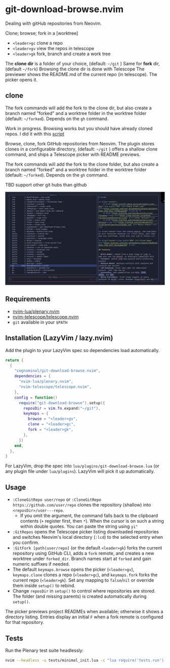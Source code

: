 # git-download-browse.nvim

Dealing with gitHub repositories from Neovim.

Clone; browse; fork in a [worktree]

- `<leader>gc`  clone a repo
- `<leader>gv`  view the repos in telescope
- `<leader>gk` fork, branch and create a work tree 

The **clone dir** is a folder of your choice, (default: `~/git` )
Same for **fork** dir, (default `~/fork`)
Browsing  the clone dir  is done with Telescope
The previewer shows the  README.md of the current repo (in telescope).
The picker opens it.

## clone

The fork commands will add the fork to the clone dir, but also create
a branch named "forked" and a worktree folder in the worktree folder
(default: `~/forked`). Depends on the `gh` command.

Work in progress. Browsing works but you should have already cloned repos.
I did it with this [script](https://gist.github.com/cognominal/e81918a1444f1130f4256a7e578f7550)

Browse, clone, fork GitHub repositories from Neovim. The plugin stores clones
in a configurable directory, (default: `~/git` )
offers a shallow clone command, and ships a Telescope
picker with README previews.

The fork commands will add the fork to the clone folder, but also create
a branch named "forked" and a worktree folder in the worktree folder
(default: `~/forked`). Depends on the `gh` command.

TBD support other git hubs than github

![screenshot](./assets/screenshot.png)

## Requirements

- [nvim-lua/plenary.nvim](https://github.com/nvim-lua/plenary.nvim)
- [nvim-telescope/telescope.nvim](https://github.com/nvim-telescope/telescope.nvim)
- `git` available in your `$PATH`

## Installation (LazyVim / lazy.nvim)

Add the plugin to your LazyVim spec so dependencies load automatically.

```lua
return {
  {
    "cognominal/git-download-browse.nvim",
    dependencies = {
      "nvim-lua/plenary.nvim",
      "nvim-telescope/telescope.nvim",
    },
    config = function()
      require("git-download-browse").setup({
        reposDir = vim.fn.expand("~/git"),
        keymaps = {
          browse = "<leader>gv",
          clone = "<leader>gc",
          fork = "<leader>gk",
        },
      })
    end,
  },
}
```

For LazyVim, drop the spec into `lua/plugins/git-download-browse.lua`
(or any
plugin file under `lua/plugins`). LazyVim will pick it up automatically.

## Usage

- `:CloneGitRepo user/repo` or `:CloneGitRepo https://github.com/user/repo`
  clones the repository (shallow) into `<reposDir>/user---repo`.
  - If you omit the argument, the command falls back to the clipboard contents
    (`+` register first, then `*`). When the cursor is on such a string within
    double quotes.
   You can paste the string using `yi"`
- `:GitRepos` opens the Telescope picker listing downloaded repositories and
  switches Neovim's local directory (`:lcd`) to the selected entry when you
  confirm.
- `:GitFork [path|user/repo]` (or the default `<leader>gk`) forks the current
  repository using GitHub CLI, adds a `fork` remote, and creates a new worktree
  under `forked_dir`. Branch names start at `forked` and gain numeric suffixes
  if needed.
- The default `keymaps.browse` opens the picker (`<leader>gv`),
  `keymaps.clone` clones a repo (`<leader>gc`), and
  `keymaps.fork` forks the current repo (`<leader>gk`). Set any mapping to
  `false`/`nil` or override them inside `setup()` to rebind.
- Change `reposDir` in `setup()` to control where repositories are stored. The
  folder (and missing parents) is created automatically during `setup()`.

The picker previews project READMEs when available; otherwise it shows a
directory listing. Entries display an initial `F` when a fork remote is
configured for that repository.

## Tests

Run the Plenary test suite headlessly:

```sh
nvim --headless -u tests/minimal_init.lua -c "lua require('tests.run').run()"
```
